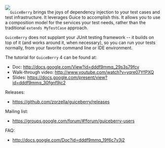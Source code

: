 <span style="float:left;">
<img src="https://raw.githubusercontent.com/zorzella/guiceberry/master/guiceberry_icon.png"/>
</span>

`GuiceBerry` brings the joys of dependency injection to your test cases and test infrastructure.  It leverages Guice to accomplish this.  It allows you to use a composition model for the services your test needs, rather than the traditional `extends MyTestCase` approach.

`GuiceBerry` does not supplant your JUnit testing framework -- it builds on top of it (and works around it, when necessary), so you can run your tests normally, from your favorite command line or IDE environment.

The tutorial for `GuiceBerry` 4 can be found at:

* Doc: http://docs.google.com/View?id=dddf9mmq_29s3s79fcv
* Walk-through video: http://www.youtube.com/watch?v=yqre07YfPXQ
* Slides: https://docs.google.com/present/view?id=dddf9mmq_30fgnf9jc2

Releases:

* https://github.com/zorzella/guiceberry/releases

Mailing list:

* https://groups.google.com/forum/#!forum/guiceberry-users

FAQ:

* http://docs.google.com/Doc?id=dddf9mmq_19f6c7v3j2

